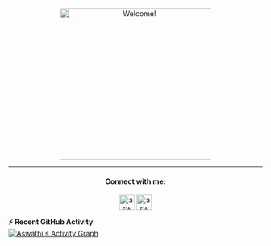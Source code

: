 <div align="center" width="50">

<img src="https://c.tenor.com/mGgWY8RkgYMAAAAC/hello-world.gif" alt="Welcome!" width="300"/>

</div>

<hr>
<div align="center">

#### Connect with me:
<a href="https://in.linkedin.com/in/aswathigr" target="blank"><img align="center" src="https://cdn.jsdelivr.net/npm/simple-icons@3.0.1/icons/linkedin.svg" alt="aswathigr" height="30" width="30" /></a>
<a href="mailto:aswathigr2001@gmail.com" target="blank"><img align="center" src="https://cdn.jsdelivr.net/npm/simple-icons@3.13.0/icons/gmail.svg" alt="aswathigr" margin="20" height="30" width="30" /></a>

</div>

<b>⚡ Recent GitHub Activity</b></summary>
  <br/>
   <a href="https://github.com/AswathiGR"><img alt="Aswathi's Activity Graph" src="https://activity-graph.herokuapp.com/graph?username=AswathiGR&custom_title=Contribution%20Graph&theme=react-dark" /></a>
  <br/>
